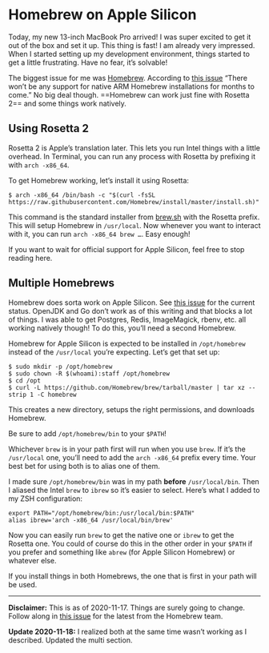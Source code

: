 # Homebrew on Apple Silicon

Today, my new 13-inch MacBook Pro arrived! I was super excited to get it out of the box and set it up. This thing is fast! I am already very impressed. When I started setting up my development environment, things started to get a little frustrating. Have no fear, it’s solvable!

The biggest issue for me was [Homebrew](https://brew.sh). According to [this issue](https://github.com/Homebrew/brew/issues/7857) “There won’t be any support for native ARM Homebrew installations for months to come.” No big deal though. ==Homebrew can work just fine with Rosetta 2== and some things work natively.

## Using Rosetta 2

Rosetta 2 is Apple’s translation later. This lets you run Intel things with a little overhead. In Terminal, you can run any process with Rosetta by prefixing it with `arch -x86_64`.

To get Homebrew working, let’s install it using Rosetta:

```
$ arch -x86_64 /bin/bash -c "$(curl -fsSL https://raw.githubusercontent.com/Homebrew/install/master/install.sh)"
```

This command is the standard installer from [brew.sh](https://brew.sh) with the Rosetta prefix. This will setup Homebrew in `/usr/local`. Now whenever you want to interact with it, you can run `arch -x86_64 brew …`. Easy enough!

If you want to wait for official support for Apple Silicon, feel free to stop reading here.

## Multiple Homebrews

Homebrew does sorta work on Apple Silicon. See [this issue](https://github.com/Homebrew/brew/issues/7857) for the current status. OpenJDK and Go don’t work as of this writing and that blocks a lot of things. I was able to get Postgres, Redis, ImageMagick, rbenv, etc. all working natively though! To do this, you’ll need a second Homebrew.

Homebrew for Apple Silicon is expected to be installed in `/opt/homebrew` instead of the `/usr/local` you’re expecting. Let’s get that set up:

```
$ sudo mkdir -p /opt/homebrew
$ sudo chown -R $(whoami):staff /opt/homebrew
$ cd /opt
$ curl -L https://github.com/Homebrew/brew/tarball/master | tar xz --strip 1 -C homebrew
```

This creates a new directory, setups the right permissions, and downloads Homebrew.

Be sure to add `/opt/homebrew/bin` to your `$PATH`!

Whichever `brew` is in your path first will run when you use `brew`. If it’s the `/usr/local` one, you’ll need to add the `arch -x86_64` prefix every time. Your best bet for using both is to alias one of them.

I made sure `/opt/homebrew/bin` was in my path **before** `/usr/local/bin`. Then I aliased the Intel `brew` to `ibrew` so it’s easier to select. Here’s what I added to my ZSH configuration:

```
export PATH="/opt/homebrew/bin:/usr/local/bin:$PATH"
alias ibrew='arch -x86_64 /usr/local/bin/brew'
```

Now you can easily run `brew` to get the native one or `ibrew` to get the Rosetta one. You could of course do this in the other order in your `$PATH` if you prefer and something like `abrew` (for Apple Silicon Homebrew) or whatever else.

If you install things in both Homebrews, the one that is first in your path will be used.

---

**Disclaimer:** This is as of 2020-11-17. Things are surely going to change. Follow along in [this issue](https://github.com/Homebrew/brew/issues/7857) for the latest from the Homebrew team.

**Update 2020-11-18:** I realized both at the same time wasn’t working as I described. Updated the multi section.
